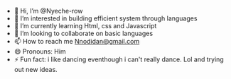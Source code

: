 - 👋 Hi, I’m @Nyeche-row
- 👀 I’m interested in building efficient system through languages
- 🌱 I’m currently learning Html, css and Javascript
- 💞️ I’m looking to collaborate on basic languages
- 📫 How to reach me Nnodidan@gmail.com
- 😄 Pronouns: Him
- ⚡ Fun fact: i like dancing eventhough i can't really dance. Lol and trying out new ideas.

<!---
Nyeche-row/Nyeche-row is a ✨ special ✨ repository because its `README.md` (this file) appears on your GitHub profile.
You can click the Preview link to take a look at your changes.
--->
